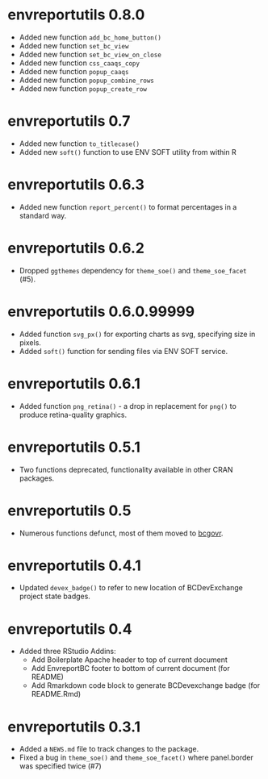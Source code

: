 # envreportutils 0.8.0

* Added new function `add_bc_home_button()`
* Added new function `set_bc_view`
* Added new function `set_bc_view_on_close`
* Added new function `css_caaqs_copy`
* Added new function `popup_caaqs`
* Added new function `popup_combine_rows`
* Added new function `popup_create_row`

# envreportutils 0.7

* Added new function `to_titlecase()`
* Added new `soft()` function to use ENV SOFT utility from within R

# envreportutils 0.6.3

* Added new function `report_percent()` to format percentages in a standard way.

# envreportutils 0.6.2

* Dropped `ggthemes` dependency for `theme_soe()` and `theme_soe_facet` (#5).

# envreportutils 0.6.0.99999

* Added function `svg_px()` for exporting charts as svg, specifying size in pixels.
* Added `soft()` function for sending files via ENV SOFT service.

# envreportutils 0.6.1

* Added function `png_retina()` - a drop in replacement for `png()` to produce 
retina-quality graphics.

# envreportutils 0.5.1

* Two functions deprecated, functionality available in other CRAN packages.

# envreportutils 0.5

* Numerous functions defunct, most of them moved to [bcgovr](https://github.com/bcgov/bcgovr).

# envreportutils 0.4.1

* Updated `devex_badge()` to refer to new location of BCDevExchange project state badges. 

# envreportutils 0.4

* Added three RStudio Addins:
  - Add Boilerplate Apache header to top of current document
  - Add EnvreportBC footer to bottom of current document (for README)
  - Add Rmarkdown code block to generate BCDevexchange badge (for README.Rmd)

# envreportutils 0.3.1

* Added a `NEWS.md` file to track changes to the package.
* Fixed a bug in `theme_soe()` and `theme_soe_facet()` where panel.border was specified twice (#7)
